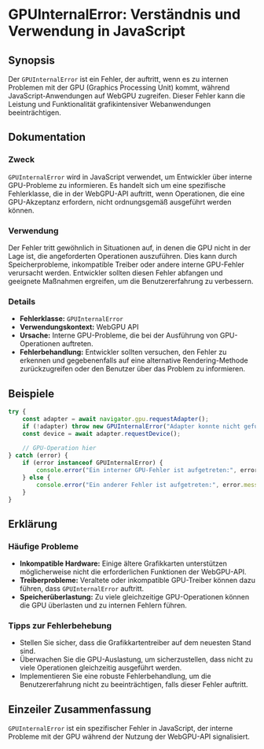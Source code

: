 <!--
Meta Description: # GPUInternalError: Verständnis und Verwendung in JavaScript ## Synopsis Der `GPUInternalError` ist ein Fehler, der auftritt, wenn es zu internen Prob...
Meta Keywords: gpu, der, die, fehler, gpuinternalerror
-->

# GPUInternalError: Verständnis und Verwendung in JavaScript

## Synopsis
Der `GPUInternalError` ist ein Fehler, der auftritt, wenn es zu internen Problemen mit der GPU (Graphics Processing Unit) kommt, während JavaScript-Anwendungen auf WebGPU zugreifen. Dieser Fehler kann die Leistung und Funktionalität grafikintensiver Webanwendungen beeinträchtigen.

## Dokumentation
### Zweck
`GPUInternalError` wird in JavaScript verwendet, um Entwickler über interne GPU-Probleme zu informieren. Es handelt sich um eine spezifische Fehlerklasse, die in der WebGPU-API auftritt, wenn Operationen, die eine GPU-Akzeptanz erfordern, nicht ordnungsgemäß ausgeführt werden können.

### Verwendung
Der Fehler tritt gewöhnlich in Situationen auf, in denen die GPU nicht in der Lage ist, die angeforderten Operationen auszuführen. Dies kann durch Speicherprobleme, inkompatible Treiber oder andere interne GPU-Fehler verursacht werden. Entwickler sollten diesen Fehler abfangen und geeignete Maßnahmen ergreifen, um die Benutzererfahrung zu verbessern.

### Details
- **Fehlerklasse:** `GPUInternalError`
- **Verwendungskontext:** WebGPU API
- **Ursache:** Interne GPU-Probleme, die bei der Ausführung von GPU-Operationen auftreten.
- **Fehlerbehandlung:** Entwickler sollten versuchen, den Fehler zu erkennen und gegebenenfalls auf eine alternative Rendering-Methode zurückzugreifen oder den Benutzer über das Problem zu informieren.

## Beispiele
```javascript
try {
    const adapter = await navigator.gpu.requestAdapter();
    if (!adapter) throw new GPUInternalError("Adapter konnte nicht gefunden werden.");
    const device = await adapter.requestDevice();
    
    // GPU-Operation hier
} catch (error) {
    if (error instanceof GPUInternalError) {
        console.error("Ein interner GPU-Fehler ist aufgetreten:", error.message);
    } else {
        console.error("Ein anderer Fehler ist aufgetreten:", error.message);
    }
}
```

## Erklärung
### Häufige Probleme
- **Inkompatible Hardware:** Einige ältere Grafikkarten unterstützen möglicherweise nicht die erforderlichen Funktionen der WebGPU-API.
- **Treiberprobleme:** Veraltete oder inkompatible GPU-Treiber können dazu führen, dass `GPUInternalError` auftritt.
- **Speicherüberlastung:** Zu viele gleichzeitige GPU-Operationen können die GPU überlasten und zu internen Fehlern führen.

### Tipps zur Fehlerbehebung
- Stellen Sie sicher, dass die Grafikkartentreiber auf dem neuesten Stand sind.
- Überwachen Sie die GPU-Auslastung, um sicherzustellen, dass nicht zu viele Operationen gleichzeitig ausgeführt werden.
- Implementieren Sie eine robuste Fehlerbehandlung, um die Benutzererfahrung nicht zu beeinträchtigen, falls dieser Fehler auftritt.

## Einzeiler Zusammenfassung
`GPUInternalError` ist ein spezifischer Fehler in JavaScript, der interne Probleme mit der GPU während der Nutzung der WebGPU-API signalisiert.